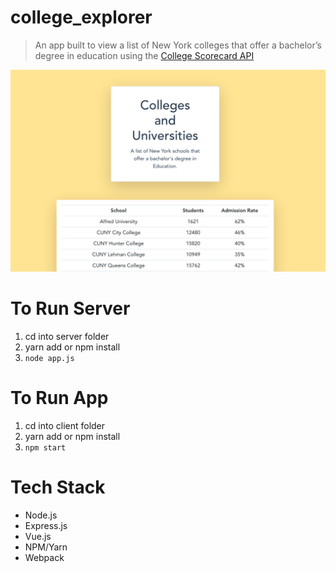 # college_explorer
> An app built to view a list of New York colleges that offer a bachelor’s degree in education using the [College Scorecard API](https://collegescorecard.ed.gov/data/documentation/)

![](./assets/collegeList.png)

# To Run Server
1. cd into server folder
2. yarn add or npm install
3. `node app.js` 

# To Run App
1. cd into client folder
2. yarn add or npm install
3. `npm start`

# Tech Stack
* Node.js
* Express.js
* Vue.js
* NPM/Yarn
* Webpack